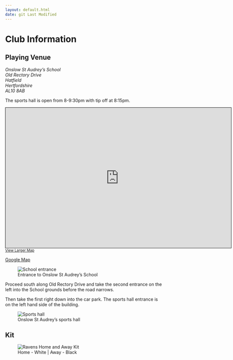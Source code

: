 ```yaml
---
layout: default.html
date: git Last Modified
---
```


# Club Information

## Playing Venue

<address>
Onslow St Audrey’s School<br>
Old Rectory Drive<br>
Hatfield<br>
Hertfordshire<br>
AL10 8AB<br>
</address>

The sports hall is open from 8-9:30pm with tip off at 8:15pm.

<iframe width="725" height="450" src="https://www.openstreetmap.org/export/embed.html?bbox=-0.22825598716735843%2C51.75768025758381%2C-0.21560668945312503%2C51.76240842197431&amp;layer=mapnik&amp;marker=51.760044401668644%2C-0.2219313383102417" style="border: 1px solid black"></iframe><br/><small><a href="https://www.openstreetmap.org/?mlat=51.760044&amp;mlon=-0.221931#map=17/51.760044/-0.221931">View Larger Map</a></small>

[Google Map](https://maps.app.goo.gl/FfX6GokVxMnmwX8w9)

<figure>
	<img alt="School entrance" src="/assets/images/onslow-entrance.png" />
	<figcaption>Entrance to Onslow St Audrey’s School</figcaption>
</figure>

Proceed south along Old Rectory Drive and take the second entrance on the left into the School grounds before the road narrows.

Then take the first right down into the car park. The sports hall entrance is on the left hand side of the building.

<figure>
	<img alt="Sports hall" src="/assets/images/onslow-sports-hall.png" />
	<figcaption>Onslow St Audrey’s sports hall</figcaption>
</figure>

## Kit

<figure>
	<img alt="Ravens Home and Away Kit" src="/assets/images/home-away-kit.png" />
	<figcaption>Home - White | Away - Black</figcaption>
</figure>
